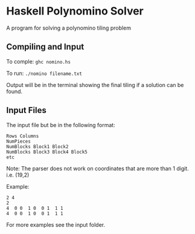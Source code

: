 # Haskell Polynomino Solver
A program for solving a polynomino tiling problem

## Compiling and Input
To comple:
`ghc nomino.hs`

To run:
`./nomino filename.txt`

Output will be in the terminal showing the final tiling if a solution can be found.

## Input Files
The input file but be in the following format:

~~~~
Rows Columns
NumPieces
NumBlocks Block1 Block2
NumBlocks Block3 Block4 Block5
etc
~~~~

Note: The parser does not work on coordinates that are more than 1 digit.
        i.e. (19,2)

Example:

~~~~
2 4
2
4  0 0  1 0  0 1  1 1
4  0 0  1 0  0 1  1 1
~~~~

For more examples see the input folder.
